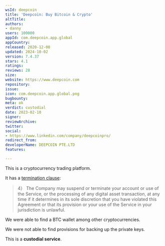 ```yaml
---
wsId: deepcoin
title: 'Deepcoin: Buy Bitcoin & Crypto'
altTitle: 
authors:
- danny
users: 100000
appId: com.deepcoin.app.global
appCountry: 
released: 2020-12-08
updated: 2024-10-02
version: 7.4.37
stars: 4.1
ratings: 
reviews: 28
size: 
website: https://www.deepcoin.com
repository: 
issue: 
icon: com.deepcoin.app.global.png
bugbounty: 
meta: ok
verdict: custodial
date: 2023-02-10
signer: 
reviewArchive: 
twitter: 
social:
- https://www.linkedin.com/company/deepcoinpro/
redirect_from: 
developerName: DEEPCOIN PTE.LTD
features: 

---
```


This is a cryptocurrency trading platform. 

It has a [termination clause](https://www.deepcoin.com/en/helpcenter/articles/360048193911):

> 4） The Company may suspend or terminate your account or use of the Service, or the processing of any digital asset transaction, at any time if it determines in its sole discretion that you have violated this Agreement or that its provision or your use of the Service in your jurisdiction is unlawful. 

We were able to find a BTC wallet among other cryptocurrencies. 

We were not able to find provisions for backing up the private keys. 

This is a **custodial service**. 
